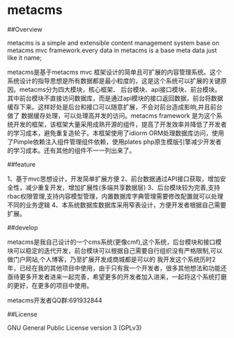 # metacms

##Overview

metacms is a simple and extensible  content management system base on metacms mvc  framework.every data in metacms is a base meta data just like it name;

metacms是基于metacms mvc 框架设计的简单且可扩展的内容管理系统。这个系统设计的指导思想是所有数据都是最小粒度的，这是这个系统可以扩展的关键原因。metacms分为四大模块，核心框架、
后台模块、api接口模块、前台模块。其中前台模块不直接访问数据库，而是通过api模块的接口返回数据，前台将数据缓存下来。这样好处是后台和接口可以随意扩展，不会对前台造成影响,并且前台做了
数据缓存处理，可以处理高并发的访问。metacms framework 是为这个系统开发的框架，该框架大量采用成熟开源的组件，提高了开发效率并降低了开发者的学习成本，避免重复造轮子。本框架使用了idiorm
ORM处理数据库访问，使用了Pimple依赖注入组件管理组件依赖，使用plates php原生模版引擎减少开发者的学习成本。还有其他的组件不一一列出来了。

##feature

1、基于mvc思想设计，开发简单扩展方便
2、前台数据通过API接口获取，增加安全性，减少重复开发，增加扩展性(多端共享数据层)
3、后台模块较为完善,支持rbac权限管理,支持内容模型管理，内置数据库字典管理需要修改配置就可以处理不同的业务逻辑
4、本系统数据库数据库采用窄表设计，方便开发者根据自己需要扩展。

##develop

metacms是我自己设计的一个cms系统(更像cmf),这个系统，后台模块和接口模块可以稳定的迭代开发，前台模块可以根据自己需要自行组织没有严格限制,可以做门户网站,个人博客，乃至扩展开发成商城都是可以的
我开发这个系统历时2年，已经在我的其他项目中使用，由于只有我一个开发者，很多其他想法和功能还亟待更多开发者进来一起完善，希望更多的开发者加入进来，一起将这个系统打磨的更好，在更多的项目中使用。

metacms开发者QQ群:691932844

##License

GNU General Public License version 3 (GPLv3)



